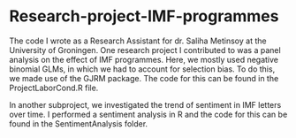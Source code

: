 # Research-project-IMF-programmes
The code I wrote as a Research Assistant for dr. Saliha Metinsoy at the University of Groningen. 
One research project I contributed to was a panel analysis on the effect of IMF programmes. Here, we mostly used negative binomial GLMs, in which we had to account for selection bias. To do this, we made use of the GJRM package. The code for this can be found in the ProjectLaborCond.R file.

In another subproject, we investigated the trend of sentiment in IMF letters over time. I performed a sentiment analysis in R and the code for this can be found in the SentimentAnalysis folder. 

